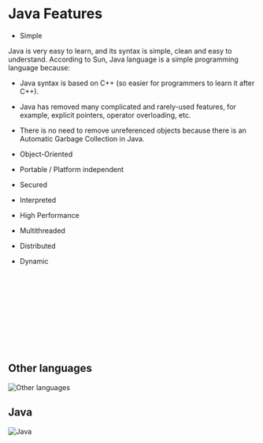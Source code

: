 # Java Features

* Simple

Java is very easy to learn, and its syntax is simple, clean and easy to understand. According to Sun, Java language is a simple programming language because:
   * Java syntax is based on C++ (so easier for programmers to learn it after C++).
   * Java has removed many complicated and rarely-used features, for example, explicit pointers, operator overloading, etc.
   * There is no need to remove unreferenced objects because there is an Automatic Garbage Collection in Java.

* Object-Oriented

* Portable / Platform independent

* Secured

* Interpreted

* High Performance

* Multithreaded

* Distributed

* Dynamic

<br/>
<br/>
<br/>
<br/>
<br/>
<br/>
<br/>
<br/>
<br/>

## Other languages

![Other languages](https://github.com/jsouzadev/java-fundamentals-wiki/blob/master/.gitbook/assets/comparative-platform-1.jpg)

## Java

![Java](https://github.com/jsouzadev/java-fundamentals-wiki/blob/master/.gitbook/assets/comparative-platform-2.jpg)
